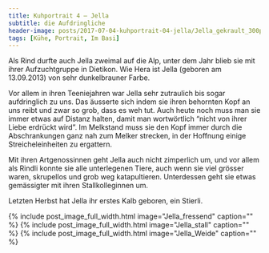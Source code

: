 ```yaml
---
title: Kuhportrait 4 – Jella
subtitle: die Aufdringliche
header-image: posts/2017-07-04-kuhportrait-04-jella/Jella_gekrault_300px.jpg
tags: [Kühe, Portrait, Im Basi]
---
```


Als Rind durfte auch Jella zweimal auf die Alp, unter dem Jahr blieb sie mit
ihrer Aufzuchtgruppe in Dietikon. Wie Hera ist Jella (geboren am 13.09.2013)
von sehr dunkelbrauner Farbe.

Vor allem in ihren Teeniejahren war Jella sehr zutraulich bis sogar aufdringlich
zu uns. Das äusserte sich indem sie ihren behornten Kopf an uns reibt und zwar
so grob, dass es weh tut. Auch heute noch muss man sie immer etwas auf Distanz
halten, damit man wortwörtlich “nicht von ihrer Liebe erdrückt wird”. Im
Melkstand muss sie den Kopf immer durch die Abschrankungen ganz nah zum Melker
strecken, in der Hoffnung einige Streicheleinheiten zu ergattern.

Mit ihren Artgenossinnen geht Jella auch nicht zimperlich um, und vor allem als
Rindli konnte sie alle unterlegenen Tiere, auch wenn sie viel grösser waren,
skrupellos und grob weg katapultieren. Unterdessen geht sie etwas gemässigter
mit ihren Stallkolleginnen um.

Letzten Herbst hat Jella ihr erstes Kalb geboren, ein Stierli.

{% include post_image_full_width.html image="Jella_fressend" caption="" %}
{% include post_image_full_width.html image="Jella_stall" caption="" %}
{% include post_image_full_width.html image="Jella_Weide" caption="" %}
